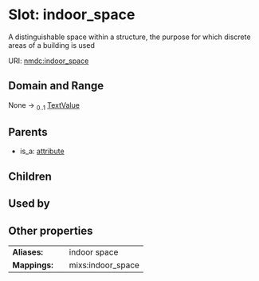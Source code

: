 
# Slot: indoor_space


A distinguishable space within a structure, the purpose for which discrete areas of a building is used

URI: [nmdc:indoor_space](https://microbiomedata/meta/indoor_space)


## Domain and Range

None &#8594;  <sub>0..1</sub> [TextValue](TextValue.md)

## Parents

 *  is_a: [attribute](attribute.md)

## Children


## Used by


## Other properties

|  |  |  |
| --- | --- | --- |
| **Aliases:** | | indoor space |
| **Mappings:** | | mixs:indoor_space |

